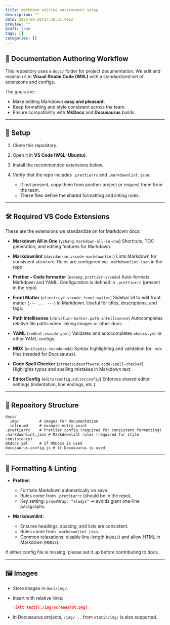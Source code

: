 ```yaml
---
title: markdown editing environment setup
description: ""
date: 2025-08-20T17:58:31.405Z
preview: ""
draft: true
tags: []
categories: []
---
```


## 📖 Documentation Authoring Workflow

This repository uses a `docs/` folder for project documentation.
We edit and maintain it in **Visual Studio Code (WSL)** with a standardized set of extensions and configs.

The goals are:

* Make editing Markdown **easy and pleasant**.
* Keep formatting and style consistent across the team.
* Ensure compatibility with **MkDocs** and **Docusaurus** builds.

---

## 🚀 Setup

1. Clone this repository.
2. Open it in **VS Code (WSL: Ubuntu)**.
3. Install the recommended extensions below.
4. Verify that the repo includes `.prettierrc` and `.markdownlint.json`.

   * If not present, copy them from another project or request them from the team.
   * These files define the shared formatting and linting rules.

---

## 🛠️ Required VS Code Extensions

These are the extensions we standardize on for Markdown docs:

* **Markdown All in One** (`yzhang.markdown-all-in-one`)
  Shortcuts, TOC generation, and editing features for Markdown.

* **Markdownlint** (`davidanson.vscode-markdownlint`)
  Lints Markdown for consistent structure. Rules are configured via `.markdownlint.json` in the repo.

* **Prettier – Code formatter** (`esbenp.prettier-vscode`)
  Auto-formats Markdown and YAML. Configuration is defined in `.prettierrc` (present in the repo).

* **Front Matter** (`eliostruyf.vscode-front-matter`)
  Sidebar UI to edit front matter (`--- ... ---`) in Markdown. Useful for titles, descriptions, and tags.

* **Path Intellisense** (`christian-kohler.path-intellisense`)
  Autocompletes relative file paths when linking images or other docs.

* **YAML** (`redhat.vscode-yaml`)
  Validates and autocompletes `mkdocs.yml` or other YAML configs.

* **MDX** (`unifiedjs.vscode-mdx`)
  Syntax highlighting and validation for `.mdx` files (needed for Docusaurus).

* **Code Spell Checker** (`streetsidesoftware.code-spell-checker`)
  Highlights typos and spelling mistakes in Markdown text.

* **EditorConfig** (`editorconfig.editorconfig`)
  Enforces shared editor settings (indentation, line endings, etc.).

---

## 📂 Repository Structure

```text
docs/
  img/         # images for documentation
  intro.md     # example entry point
.prettierrc    # Prettier config (required for consistent formatting)
.markdownlint.json # Markdownlint rules (required for style consistency)
mkdocs.yml     # if MkDocs is used
docusaurus.config.js # if Docusaurus is used
```

---

## 🧹 Formatting & Linting

* **Prettier**:

  * Formats Markdown automatically on save.
  * Rules come from `.prettierrc` (should be in the repo).
  * Key setting: `proseWrap: "always"` → avoids giant one-line paragraphs.

* **Markdownlint**:

  * Ensures headings, spacing, and lists are consistent.
  * Rules come from `.markdownlint.json`.
  * Common relaxations: disable line-length (`MD013`) and allow HTML in Markdown (`MD033`).

If either config file is missing, please set it up before contributing to docs.

---

## 🖼️ Images

* Store images in `docs/img/`.
* Insert with relative links:

  ```md
  ![Alt text](./img/screenshot.png)
  ```

* In Docusaurus projects, `/img/...` from `static/img/` is also supported.
